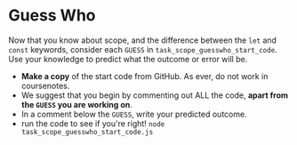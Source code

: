# Guess Who

Now that you know about scope, and the difference between the `let` and `const` keywords, consider each `GUESS` in `task_scope_guesswho_start_code`. Use your knowledge to predict what the outcome or error will be.

- **Make a copy** of the start code from GitHub. As ever, do not work in coursenotes.
- We suggest that you begin by commenting out ALL the code, **apart from the `GUESS` you are working on**.
- In a comment below the `GUESS`, write your predicted outcome.
- run the code to see if you're right! `node task_scope_guesswho_start_code.js`




